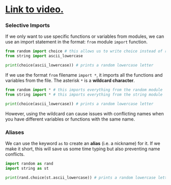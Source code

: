 # [Link to video.](https://www.youtube.com/watch?v=Uh5WCCjFGtg&list=PLVD25niNi0BlpS2dC7eXz1Rm3lOb9ftaJ)

### Selective Imports

If we only want to use specific functions or variables from modules, we can use an import statement in the format: `from` module `import` function. 

```python
from random import choice # this allows us to write choice instead of random.choice
from string import ascii_lowercase

print(choice(ascii_lowercase)) # prints a random lowercase letter
```

If we use the format `from` filename `import *`, it imports all the functions and variables from the file. The asterisk `*` is a **wildcard character**.

```python
from random import * # this imports everything from the random module
from string import * # this imports everything from the string module

print(choice(ascii_lowercase)) # prints a random lowercase letter
```

However, using the wildcard can cause issues with conflicting names when you have different variables or functions with the same name.

### Aliases

We can use the keyword `as` to create an **alias** (i.e. a nickname) for it. If we make it short, this will save us some time typing but also preventing name conflicts.

```python
import random as rand
import string as st

print(rand.choice(st.ascii_lowercase)) # prints a random lowercase letter
```
